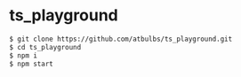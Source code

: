 # ts_playground
```bash
$ git clone https://github.com/atbulbs/ts_playground.git
$ cd ts_playground
$ npm i
$ npm start
```


